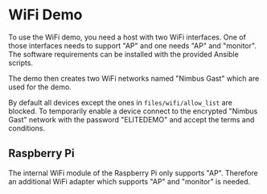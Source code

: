 # WiFi Demo

To use the WiFi demo, you need a host with two WiFi interfaces. One of those interfaces needs to support "AP" and one needs "AP" and "monitor". The software requirements can be installed with the provided Ansible scripts.

The demo then creates two WiFi networks named "Nimbus Gast" which are used for the demo.

By default all devices except the ones in `files/wifi/allow_list` are blocked. To temporarily enable a device connect to the encrypted "Nimbus Gast" network with the password "ELITEDEMO" and accept the terms and conditions.

## Raspberry Pi

The internal WiFi module of the Raspberry Pi only supports "AP". Therefore an additional WiFi adapter which supports "AP" and "monitor" is needed.